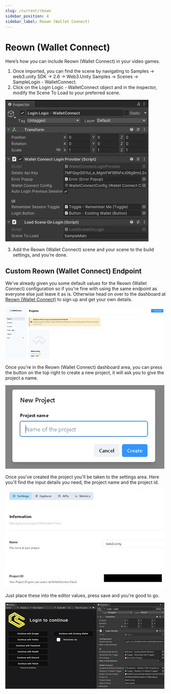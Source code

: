 ```yaml
---
slug: /current/reown
sidebar_position: 4
sidebar_label: Reown (Wallet Connect)
---
```


# Reown (Wallet Connect)

Here’s how you can include Reown (Wallet Connect) in your video games.

1. Once imported, you can find the scene by navigating to Samples → web3.unity SDK → 2.6 → Web3.Unity Samples → Scenes → SampleLogin - WalletConnect.
2. Click on the Login Logic - WalletConnect object and in the inspector, modify the Scene To Load to your preferred scene.

![](assets/wallets/wallet-connect/wallet-connect-login-logic.png)

3. Add the Reown (Wallet Connect) scene and your scene to the build settings, and you’re done.

## Custom Reown (Wallet Connect) Endpoint

We've already given you some default values for the Reown (Wallet Connect) configuration so if you're fine with using the same endpoint as everyone else just leave it as is. Otherwise head on over to the dashboard at [Reown (Wallet Connect)](https://cloud.walletconnect.com/sign-in) to sign up and get your own details.

![](assets/wallets/wallet-connect/wallet-connect-dash.png)

Once you're in the Reown (Wallet Connect) dashboard area, you can press the button on the top right to create a new project, it will ask you to give the project a name.

![](assets/wallets/wallet-connect/wallet-connect-new-project.png)

Once you've created the project you'll be taken to the settings area. Here you'll find the input details you need, the project name and the project id.

![](assets/wallets/wallet-connect/wallet-connect-project-id.png)

Just place these into the editor values, press save and you're good to go.

![](assets/wallets/wallet-connect/wallet-connect-info.png)
